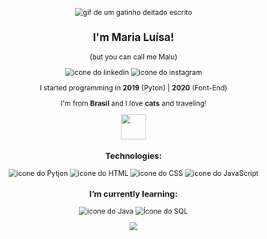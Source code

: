<p align="center">
  <img src="https://cdn.glitch.com/5e6819bf-0707-4f13-ba4b-a25a27b3688e%2Ftenor.gif?v=1604073253860" alt="gif de um gatinho deitado escrito "oh, hi there">
</p>

<h2 align="center">I'm Maria Luísa!</h2>
<p align="center">(but you can call me Malu)</p>

<p align="center">
  <img src="https://cdn.glitch.com/5e6819bf-0707-4f13-ba4b-a25a27b3688e%2Ficons8-linkedin-30.png?v=1604074689026" alt="icone do linkedin">
  <img src="https://cdn.glitch.com/5e6819bf-0707-4f13-ba4b-a25a27b3688e%2Ficons8-instagram-30.png?v=1604074693781" alt="icone do instagram">
</p>

<p align="center">I started programming in <strong>2019</strong> (Pyton) | <strong>2020</strong> (Font-End)</p>
<p align="center">I'm from <strong>Brasil</strong> and I love <strong>cats</strong> and traveling!</p>

<p align="center">
  <img src="https://cdn.glitch.com/b2f6e4e2-e263-463f-a21a-1a4f4787b181%2Fheart.gif?v=1604252675680" width="50" height="50">
</p>

<h3 align="center">Technologies:</h3>
<p align="center"><img src="https://cdn.glitch.com/5e6819bf-0707-4f13-ba4b-a25a27b3688e%2Ficons8-python-30.png?v=1604166438894" alt="icone do Pytjon">
 <img src="https://cdn.glitch.com/5e6819bf-0707-4f13-ba4b-a25a27b3688e%2Ficons8-html-5-30.png?v=1604166468128" alt="icone do HTML">
 <img src="https://cdn.glitch.com/5e6819bf-0707-4f13-ba4b-a25a27b3688e%2Ficons8-css3-30.png?v=1604166461461" alt="icone do CSS">
 <img src="https://cdn.glitch.com/5e6819bf-0707-4f13-ba4b-a25a27b3688e%2Ficons8-javascript-30.png?v=1604166455369" alt="icone do JavaScript">
</p>

<h3 align="center">I’m currently learning:</h3>
<p align="center">
 <img src="https://cdn.glitch.com/5e6819bf-0707-4f13-ba4b-a25a27b3688e%2Ficons8-logo-java-coffee-cup-30.png?v=1604166450751" alt="icone do Java">
 <img src="https://cdn.glitch.com/5e6819bf-0707-4f13-ba4b-a25a27b3688e%2Fimages%20(2).png?v=1604166443501" alt="Ícone do SQL">
</p>

<p align="center">
 <img src="https://github-readme-stats.vercel.app/api?username=maluhcosta&show_icons=true&theme=radical">
</p>
